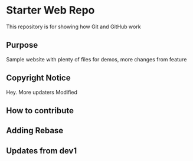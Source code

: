 # Starter Web Repo

This repository is for showing how Git and GitHub work

## Purpose

Sample website with plenty of files for demos, more changes from feature

## Copyright Notice

Hey. More updaters
Modified
## How to contribute

## Adding Rebase

## Updates from dev1
